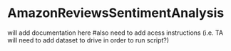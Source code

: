 # AmazonReviewsSentimentAnalysis
will add documentation here
#also need to add acess instructions (i.e. TA will need to add dataset to drive in order to run script?)
